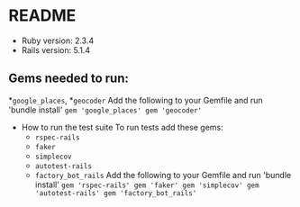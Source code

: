 # README

* Ruby version: 2.3.4
* Rails version: 5.1.4

## Gems needed to run: 
  *`google_places`, 
  *`geocoder`
  Add the following to your Gemfile and run 'bundle install'
  `gem 'google_places'
   gem 'geocoder' 
   `

* How to run the test suite
  To run tests add these gems:
  * `rspec-rails`
  * `faker`
  * `simplecov`
  * `autotest-rails`
  * `factory_bot_rails`
  Add the following to your Gemfile and run 'bundle install'
   `gem 'rspec-rails'
    gem 'faker'
    gem 'simplecov'
    gem 'autotest-rails'
    gem 'factory_bot_rails'`

